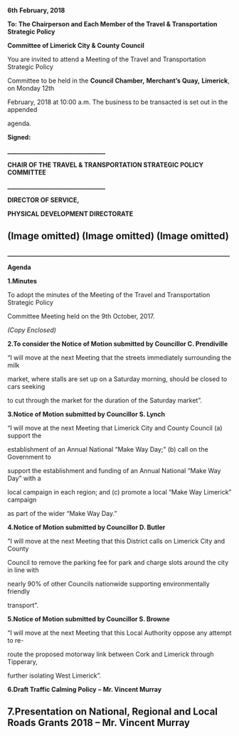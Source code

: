 **6th** **February, 2018**

**To: The Chairperson and Each Member of the Travel & Transportation Strategic Policy**

**Committee of Limerick City & County Council**

You are invited to attend a Meeting of the Travel and Transportation Strategic Policy

Committee to be held in the **Council Chamber,** **Merchant’s Quay,** **Limerick**, on Monday 12th

February, 2018 at 10:00 a.m. The business to be transacted is set out in the appended

agenda.

**Signed:**

**\_\_\_\_\_\_\_\_\_\_\_\_\_\_\_\_\_\_\_\_\_\_\_\_\_\_\_\_\_\_\_\_\_**

**CHAIR OF THE TRAVEL & TRANSPORTATION STRATEGIC POLICY COMMITTEE**

**\_\_\_\_\_\_\_\_\_\_\_\_\_\_\_\_\_\_\_\_\_\_\_\_\_\_\_\_\_\_\_\_\_**

**DIRECTOR OF SERVICE,**

**PHYSICAL DEVELOPMENT DIRECTORATE**

(Image omitted)
(Image omitted)
(Image omitted)
---
**\_\_\_\_\_\_\_\_\_\_\_\_\_\_\_\_\_\_\_\_\_\_\_\_\_\_\_\_\_\_\_\_\_\_\_\_\_\_\_\_\_\_\_\_\_\_\_\_\_\_\_\_\_\_\_\_\_\_\_\_\_\_\_\_\_\_\_\_\_\_\_\_\_\_\_**

**Agenda**

**1.Minutes**

To adopt the minutes of the Meeting of the Travel and Transportation Strategic Policy

Committee Meeting held on the 9th October, 2017.

*(Copy Enclosed)*

**2.To consider the Notice of Motion submitted by Councillor C. Prendiville**

“I will move at the next Meeting that the streets immediately surrounding the milk

market, where stalls are set up on a Saturday morning, should be closed to cars seeking

to cut through the market for the duration of the Saturday market”.

**3.Notice of Motion submitted by Councillor S. Lynch**

“I will move at the next Meeting that Limerick City and County Council (a) support the

establishment of an Annual National “Make Way Day;” (b) call on the Government to

support the establishment and funding of an Annual National “Make Way Day” with a

local campaign in each region; and (c) promote a local “Make Way Limerick” campaign

as part of the wider “Make Way Day.”

**4.Notice of Motion submitted by Councillor D. Butler**

"I will move at the next Meeting that this District calls on Limerick City and County

Council to remove the parking fee for park and charge slots around the city in line with

nearly 90% of other Councils nationwide supporting environmentally friendly

transport".

**5.Notice of Motion submitted by Councillor S. Browne**

“I will move at the next Meeting that this Local Authority oppose any attempt to re-

route the proposed motorway link between Cork and Limerick through Tipperary,

further isolating West Limerick”.

**6.Draft Traffic Calming Policy** **–** **Mr. Vincent Murray**

**7.Presentation on National, Regional and Local Roads Grants 2018** **–** **Mr. Vincent Murray**
---
